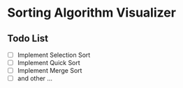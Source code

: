 # Sorting Algorithm Visualizer

## Todo List

- [ ] Implement Selection Sort
- [ ] Implement Quick Sort
- [ ] Implement Merge Sort
- [ ] and other ...
